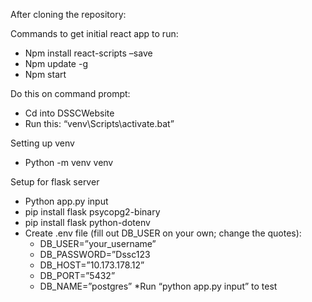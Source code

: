 After cloning the repository:

Commands to get initial react app to run:
* Npm install react-scripts –save
* Npm update -g
* Npm start

Do this on command prompt:
* Cd into DSSCWebsite 
* Run this: “venv\Scripts\activate.bat”

Setting up venv
* Python -m venv venv

Setup for flask server
* Python app.py input
* pip install flask psycopg2-binary
* pip install flask python-dotenv
* Create .env file (fill out DB_USER on your own; change the quotes):
  * DB_USER=”your_username”
  * DB_PASSWORD=”Dssc123
  * DB_HOST=”10.173.178.12”
  * DB_PORT=”5432”
  * DB_NAME=”postgres”
*Run “python app.py input” to test 
